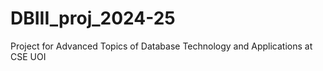 # DBIII_proj_2024-25
Project for Advanced Topics of Database Technology and Applications at CSE UOI
